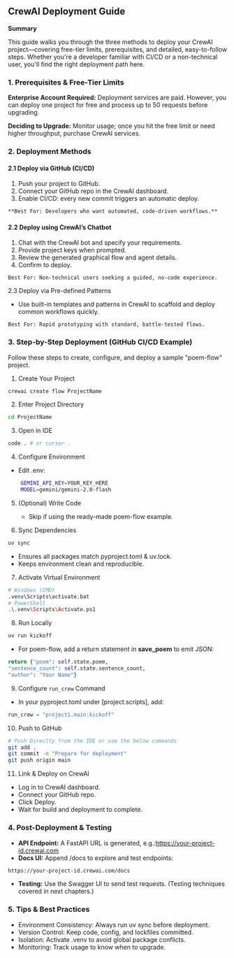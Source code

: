 ## CrewAI Deployment Guide

**Summary**

This guide walks you through the three methods to deploy your CrewAI project—covering free-tier limits, prerequisites, and detailed, easy-to-follow steps. Whether you're a developer familiar with CI/CD or a non-technical user, you'll find the right deployment path here.

### 1. Prerequisites & Free-Tier Limits

**Enterprise Account Required:** Deployment services are paid. However, you can deploy one project for free and process up to 50 requests before upgrading.

**Deciding to Upgrade:** Monitor usage; once you hit the free limit or need higher throughput, purchase CrewAI services.

### 2. Deployment Methods

#### 2.1 Deploy via GitHub (CI/CD)

1. Push your project to GitHub.
2. Connect your GitHub repo in the CrewAI dashboard.
3. Enable CI/CD: every new commit triggers an automatic deploy.

```txt
**Best For: Developers who want automated, code-driven workflows.**
```

#### 2.2 Deploy using CrewAI’s Chatbot

1. Chat with the CrewAI bot and specify your requirements.
2. Provide project keys when prompted.
3. Review the generated graphical flow and agent details.
4. Confirm to deploy.

```
Best For: Non-technical users seeking a guided, no-code experience.
```

2.3 Deploy via Pre-defined Patterns

- Use built-in templates and patterns in CrewAI to scaffold and deploy common workflows quickly.

```
Best For: Rapid prototyping with standard, battle-tested flows.
```

### 3. Step-by-Step Deployment (GitHub CI/CD Example)

Follow these steps to create, configure, and deploy a sample "poem-flow" project.

1. Create Your Project

```bash
crewai create flow ProjectName
```

2. Enter Project Directory

```bash
cd ProjectName
```

3. Open in IDE

```bash
code . # or cursor .
```

4. Configure Environment

- Edit .env:

```bash
    GEMINI_API_KEY=YOUR_KEY_HERE
    MODEL=gemini/gemini-2.0-flash
```

5. (Optional) Write Code

   - Skip if using the ready-made poem-flow example.

6. Sync Dependencies

```bash
uv sync
```

- Ensures all packages match pyproject.toml & uv.lock.
- Keeps environment clean and reproducible.

7. Activate Virtual Environment

```bash
# Windows (CMD)
.venv\Scripts\activate.bat
# PowerShell
.\.venv\Scripts\Activate.ps1
```

8. Run Locally

```bash
uv run kickoff
```

- For poem-flow, add a return statement in **save_poem** to emit JSON:

```py
return {"poem": self.state.poem,
"sentence_count": self.state.sentence_count,
"author": "Your Name"}
```

9. Configure `run_crew` Command

- In your pyproject.toml under [project.scripts], add:

```py
run_crew = "project1.main:kickoff"
```

10. Push to GitHub

```bash
# Push Direclty from the IDE or use the below commands
git add .
git commit -m "Prepare for deployment"
git push origin main
```

11. Link & Deploy on CrewAI

- Log in to CrewAI dashboard.
- Connect your GitHub repo.
- Click Deploy.
- Wait for build and deployment to complete.

### 4. Post-Deployment & Testing

- **API Endpoint:** A FastAPI URL is generated, e.g.:https://your-project-id.crewai.com
- **Docs UI:** Append /docs to explore and test endpoints:

```txt
https://your-project-id.crewai.com/docs
```

- **Testing:** Use the Swagger UI to send test requests. (Testing techniques covered in next chapters.)

### 5. Tips & Best Practices

- Environment Consistency: Always run uv sync before deployment.
- Version Control: Keep code, config, and lockfiles committed.
- Isolation: Activate .venv to avoid global package conflicts.
- Monitoring: Track usage to know when to upgrade.
